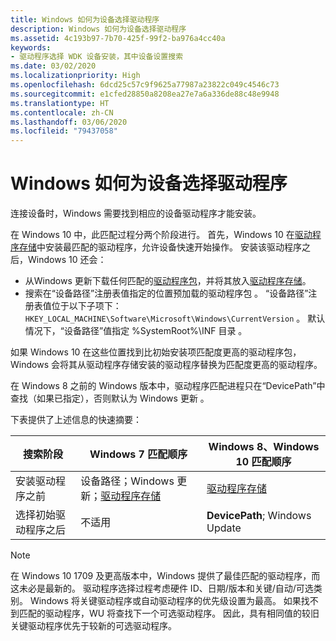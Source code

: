 ```yaml
---
title: Windows 如何为设备选择驱动程序
description: Windows 如何为设备选择驱动程序
ms.assetid: 4c193b97-7b70-425f-99f2-ba976a4cc40a
keywords:
- 驱动程序选择 WDK 设备安装，其中设备设置搜索
ms.date: 03/02/2020
ms.localizationpriority: High
ms.openlocfilehash: 6dcd25c57c9f9625a77987a23822c049c4546c73
ms.sourcegitcommit: e1cfed28850a8208ea27e7a6a336de88c48e9948
ms.translationtype: HT
ms.contentlocale: zh-CN
ms.lasthandoff: 03/06/2020
ms.locfileid: "79437058"
---
```

# <a name="how-windows-selects-a-driver-for-a-device"></a>Windows 如何为设备选择驱动程序


连接设备时，Windows 需要找到相应的设备驱动程序才能安装。

在 Windows 10 中，此匹配过程分两个阶段进行。 首先，Windows 10 在[驱动程序存储](driver-store.md)中安装最匹配的驱动程序，允许设备快速开始操作。 安装该驱动程序之后，Windows 10 还会：

* 从Windows 更新下载任何匹配的[驱动程序包](driver-packages.md)，并将其放入[驱动程序存储](driver-store.md)。
* 搜索在“设备路径”注册表值指定的位置预加载的驱动程序包  。  “设备路径”注册表值位于以下子项下：`HKEY_LOCAL_MACHINE\Software\Microsoft\Windows\CurrentVersion`  。  默认情况下，“设备路径”值指定 %SystemRoot%\\INF 目录  。

如果 Windows 10 在这些位置找到比初始安装项匹配度更高的驱动程序包，Windows 会将其从驱动程序存储安装的驱动程序替换为匹配度更高的驱动程序。

在 Windows 8 之前的 Windows 版本中，驱动程序匹配进程只在“DevicePath”中查找（如果已指定），否则默认为 Windows 更新  。

下表提供了上述信息的快速摘要：

|搜索阶段|Windows 7 匹配顺序|Windows 8、Windows 10 匹配顺序|
|--- |--- |--- |
|安装驱动程序之前|设备路径；Windows 更新；[驱动程序存储](driver-store.md) |[驱动程序存储](driver-store.md)|
|选择初始驱动程序之后|不适用|**DevicePath**; Windows Update|


> [!NOTE]
> 在 Windows 10 1709 及更高版本中，Windows 提供了最佳匹配的驱动程序，而这未必是最新的。 驱动程序选择过程考虑硬件 ID、日期/版本和关键/自动/可选类别。 Windows 将关键驱动程序或自动驱动程序的优先级设置为最高。 如果找不到匹配的驱动程序，WU 将查找下一个可选驱动程序。 因此，具有相同值的较旧关键驱动程序优先于较新的可选驱动程序。


